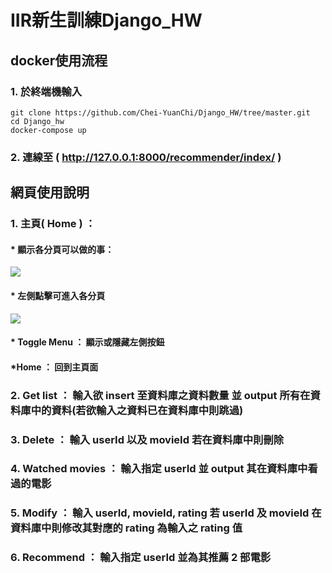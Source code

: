 # IIR新生訓練Django_HW
## docker使用流程
### 1. 於終端機輸入
```
git clone https://github.com/Chei-YuanChi/Django_HW/tree/master.git
cd Django_hw
docker-compose up
```
### 2. 連線至 ( http://127.0.0.1:8000/recommender/index/ )

## 網頁使用說明
### 1. 主頁( Home ) ：
#### * 顯示各分頁可以做的事：
![](https://i.imgur.com/RPLG8Pd.png)
#### * 左側點擊可進入各分頁
![](https://i.imgur.com/hjuyheJ.png)
#### * Toggle Menu ： 顯示或隱藏左側按鈕
#### *Home ： 回到主頁面
### 2. Get list ： 輸入欲 insert 至資料庫之資料數量 並 output 所有在資料庫中的資料(若欲輸入之資料已在資料庫中則跳過)
### 3. Delete ： 輸入 userId 以及 movieId 若在資料庫中則刪除
### 4. Watched movies ： 輸入指定 userId 並 output 其在資料庫中看過的電影
### 5. Modify ： 輸入 userId, movieId, rating 若 userId 及 movieId 在資料庫中則修改其對應的 rating 為輸入之 rating 值
### 6. Recommend ： 輸入指定 userId 並為其推薦 2 部電影
